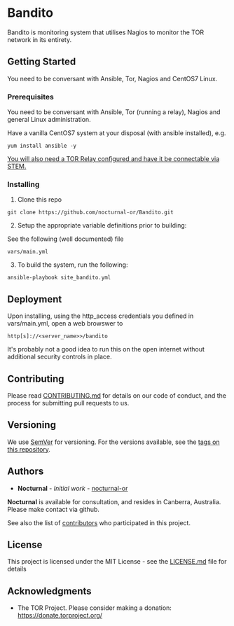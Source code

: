 # Bandito 
Bandito is monitoring system that utilises Nagios to monitor the TOR network in its entirety.   

## Getting Started

You need to be conversant with Ansible, Tor, Nagios and CentOS7 Linux.

### Prerequisites

You need to be conversant with Ansible, Tor (running a relay), Nagios and general Linux administration.

Have a vanilla CentOS7 system at your disposal (with ansible installed), e.g.

```
yum install ansible -y
```

[You will also need a TOR Relay configured and have it be connectable via STEM.](https://stem.torproject.org/tutorials/the_little_relay_that_could.html)

### Installing

1. Clone this repo

```
git clone https://github.com/nocturnal-or/Bandito.git
```

2. Setup the appropriate variable definitions prior to building:

See the following (well documented) file

```
vars/main.yml
```

3. To build the system, run the following:

```
ansible-playbook site_bandito.yml
```

## Deployment

Upon installing, using the http_access credentials you defined in vars/main.yml, open a web browswer to 

```
http[s]://<server_name>>/bandito
```

It's probably not a good idea to run this on the open internet without additional security controls in place. 

## Contributing

Please read [CONTRIBUTING.md](https://gist.github.com/PurpleBooth/b24679402957c63ec426) for details on our code of conduct, and the process for submitting pull requests to us.

## Versioning

We use [SemVer](http://semver.org/) for versioning. For the versions available, see the [tags on this repository](https://github.com/your/project/tags). 

## Authors
* **Nocturnal** - *Initial work* - [nocturnal-or](https://github.com/nocturnal-or)

**Nocturnal** is available for consultation, and resides in Canberra, Australia. Please make contact via github. 

See also the list of [contributors](https://github.com/your/project/contributors) who participated in this project.

## License

This project is licensed under the MIT License - see the [LICENSE.md](LICENSE.md) file for details

## Acknowledgments

* The TOR Project. Please consider making a donation: https://donate.torproject.org/
